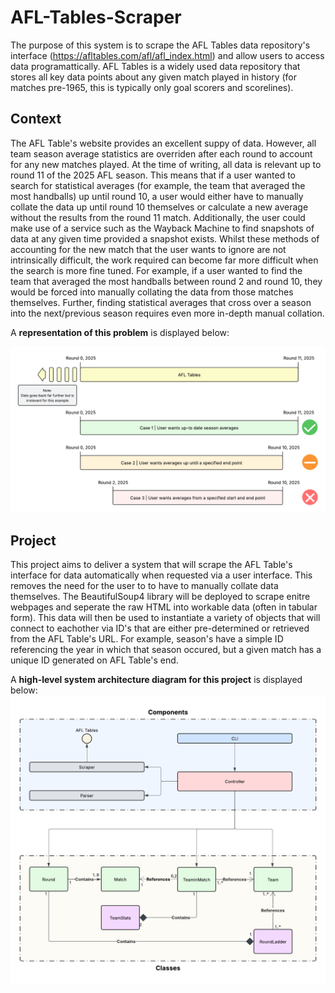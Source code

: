 # AFL-Tables-Scraper
The purpose of this system is to scrape the AFL Tables data repository's interface (https://afltables.com/afl/afl_index.html) and allow users to access data programattically. AFL Tables is a widely used data repository that stores all key data points about any given match played in history (for matches pre-1965, this is typically only goal scorers and scorelines). 


## Context
The AFL Table's website provides an excellent suppy of data. However, all team season average statistics are overriden after each round to account for any new matches played. At the time of writing, all data is relevant up to round 11 of the 2025 AFL season. This means that if a user wanted to search for statistical averages (for example, the team that averaged the most handballs) up until round 10, a user would either have to manually collate the data up until round 10 themselves or calculate a new average without the results from the round 11 match. Additionally, the user could make use of a service such as the Wayback Machine to find snapshots of data at any given time provided a snapshot exists. Whilst these methods of accounting for the new match that the user wants to ignore are not intrinsically difficult, the work required can become far more difficult when the search is more fine tuned. For example, if a user wanted to find the team that averaged the most handballs between round 2 and round 10, they would be forced into manually collating the data from those matches themselves. Further, finding statistical averages that cross over a season into the next/previous season requires even more in-depth manual collation.

A **representation of this problem** is displayed below:

![Diagram outlining the reason behind the system](/Images/Context&#32;Diagram.png)

## Project
This project aims to deliver a system that will scrape the AFL Table's interface for data automatically when requested via a user interface. This removes the need for the user to to have to manually collate data themselves. The BeautifulSoup4 library will be deployed to scrape enitre webpages and seperate the raw HTML into workable data (often in tabular form). This data will then be used to instantiate a variety of objects that will connect to eachother via ID's that are either pre-determined or retrieved from the AFL Table's URL. For example, season's have a simple ID referencing the year in which that season occured, but a given match has a unique ID generated on AFL Table's end.

A **high-level system architecture diagram for this project** is displayed below:
![System Architecture](/Images/System&#32;Diagram.png)
